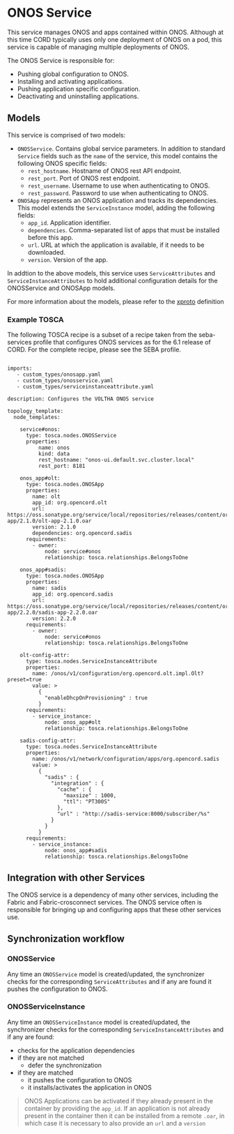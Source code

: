 # ONOS Service

This service manages ONOS and apps contained within ONOS. Although at this time CORD typically uses only one deployment of ONOS on a pod, this service is capable of managing multiple deployments of ONOS.

The ONOS Service is responsible for:

- Pushing global configuration to ONOS.
- Installing and activating applications.
- Pushing application specific configuration.
- Deactivating and uninstalling applications.

## Models

This service is comprised of two models:

- `ONOSService`. Contains global service parameters. In addition to standard `Service` fields such as the `name` of the service, this model contains the following ONOS specific fields:
    - `rest_hostname`. Hostname of ONOS rest API endpoint.
    - `rest_port`. Port of ONOS rest endpoint.
    - `rest_username`. Username to use when authenticating to ONOS.
    - `rest_password`. Password to use when authenticating to ONOS.
- `ONOSApp` represents an ONOS application and tracks its dependencies. This model extends the `ServiceInstance` model, adding the following fields:
    - `app_id`. Application identifier.
    - `dependencies`. Comma-separated list of apps that must be installed before this app.
    - `url`. URL at which the application is available, if it needs to be downloaded.
    - `version`. Version of the app.

In addtion to the above models, this service uses `ServiceAttributes` and
`ServiceInstanceAttributes` to hold additional configuration details for the
ONOSService and ONOSApp models.

For more information about the models, please refer to the
[xproto](https://github.com/opencord/onos-service/blob/master/xos/synchronizer/models/onos.xproto) definition

### Example TOSCA

The following TOSCA recipe is a subset of a recipe taken from the seba-services profile that configures ONOS services as for the 6.1 release of CORD. For the complete recipe, please see the SEBA profile.

```tosca_definitions_version: tosca_simple_yaml_1_0

imports:
   - custom_types/onosapp.yaml
   - custom_types/onosservice.yaml
   - custom_types/serviceinstanceattribute.yaml

description: Configures the VOLTHA ONOS service

topology_template:
  node_templates:

    service#onos:
      type: tosca.nodes.ONOSService
      properties:
          name: onos
          kind: data
          rest_hostname: "onos-ui.default.svc.cluster.local"
          rest_port: 8181

    onos_app#olt:
      type: tosca.nodes.ONOSApp
      properties:
        name: olt
        app_id: org.opencord.olt
        url: https://oss.sonatype.org/service/local/repositories/releases/content/org/opencord/olt-app/2.1.0/olt-app-2.1.0.oar
        version: 2.1.0
        dependencies: org.opencord.sadis
      requirements:
        - owner:
            node: service#onos
            relationship: tosca.relationships.BelongsToOne

    onos_app#sadis:
      type: tosca.nodes.ONOSApp
      properties:
        name: sadis
        app_id: org.opencord.sadis
        url: https://oss.sonatype.org/service/local/repositories/releases/content/org/opencord/sadis-app/2.2.0/sadis-app-2.2.0.oar
        version: 2.2.0
      requirements:
        - owner:
            node: service#onos
            relationship: tosca.relationships.BelongsToOne

    olt-config-attr:
      type: tosca.nodes.ServiceInstanceAttribute
      properties:
        name: /onos/v1/configuration/org.opencord.olt.impl.Olt?preset=true
        value: >
          {
            "enableDhcpOnProvisioning" : true
          }
      requirements:
        - service_instance:
            node: onos_app#olt
            relationship: tosca.relationships.BelongsToOne

    sadis-config-attr:
      type: tosca.nodes.ServiceInstanceAttribute
      properties:
        name: /onos/v1/network/configuration/apps/org.opencord.sadis
        value: >
          {
            "sadis" : {
              "integration" : {
                "cache" : {
                  "maxsize" : 1000,
                  "ttl": "PT300S"
                },
                "url" : "http://sadis-service:8000/subscriber/%s"
              }
            }
          }
      requirements:
        - service_instance:
            node: onos_app#sadis
            relationship: tosca.relationships.BelongsToOne
```

## Integration with other Services

The ONOS service is a dependency of many other services, including the Fabric and Fabric-crosconnect services. The ONOS service often is responsible for bringing up and configuring apps that these other services use.

## Synchronization workflow

### ONOSService

Any time an `ONOSService` model is created/updated, the synchronizer checks
for the corresponding `ServiceAttributes` and if any are found it pushes the configuration to ONOS.

### ONOSServiceInstance

Any time an `ONOSServiceInstance` model is created/updated, the synchronizer checks
for the corresponding `ServiceInstanceAttributes` and if any are found:

- checks for the application dependencies
- if they are not matched
    - defer the synchronization
- if they are matched
    - it pushes the configuration to ONOS
    - it installs/activates the application in ONOS

> ONOS Applications can be activated if they already present in the container
> by providing the `app_id`. If an application is not already present in the
> container then it can be installed from a remote `.oar`,
> in which case it is necessary to also provide an `url` and a `version`
